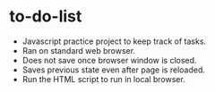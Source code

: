 # to-do-list
- Javascript practice project to keep track of tasks.
- Ran on standard web browser.
- Does not save once browser window is closed.
- Saves previous state even after page is reloaded.
- Run the HTML script to run in local browser.
